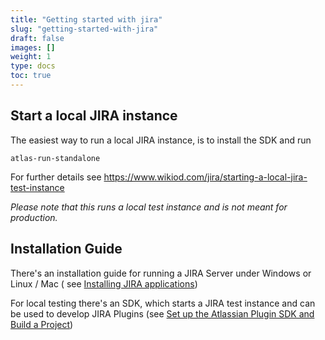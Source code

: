 ```yaml
---
title: "Getting started with jira"
slug: "getting-started-with-jira"
draft: false
images: []
weight: 1
type: docs
toc: true
---
```


## Start a local JIRA instance
The easiest way to run a local JIRA instance, is to install the SDK and run 

    atlas-run-standalone

For further details see https://www.wikiod.com/jira/starting-a-local-jira-test-instance

*Please note that this runs a local test instance and is not meant for production.*

## Installation Guide
There's an installation guide for running a JIRA Server under Windows or Linux / Mac (
see [Installing JIRA applications][1])

For local testing there's an SDK, which starts a JIRA test instance and can be used to develop JIRA Plugins (see [Set up the Atlassian Plugin SDK and Build a Project][2])


  [1]: https://confluence.atlassian.com/adminjiraserver071/installing-jira-applications-802592161.html
  [2]: https://developer.atlassian.com/docs/getting-started/set-up-the-atlassian-plugin-sdk-and-build-a-project

